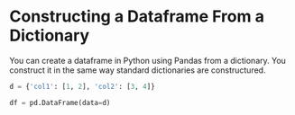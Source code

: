 # Constructing a Dataframe From a Dictionary

You can create a dataframe in Python using Pandas from a dictionary. You construct it in the same way standard dictionaries are constructured.

```python
d = {'col1': [1, 2], 'col2': [3, 4]}

df = pd.DataFrame(data=d)
```
